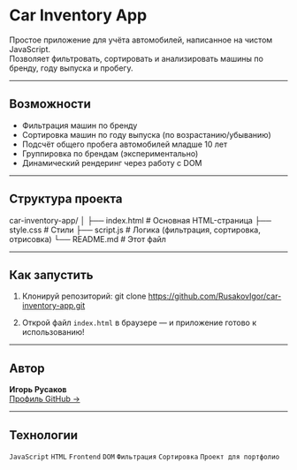 # Car Inventory App

Простое приложение для учёта автомобилей, написанное на чистом JavaScript.  
Позволяет фильтровать, сортировать и анализировать машины по бренду, году выпуска и пробегу.

---

##  Возможности

- Фильтрация машин по бренду
- Сортировка машин по году выпуска (по возрастанию/убыванию)
- Подсчёт общего пробега автомобилей младше 10 лет
- Группировка по брендам (экспериментально)
- Динамический рендеринг через работу с DOM

---

## Структура проекта
car-inventory-app/
│
├── index.html # Основная HTML-страница
├── style.css # Стили
├── script.js # Логика (фильтрация, сортировка, отрисовка)
└── README.md # Этот файл


---

## Как запустить

1. Клонируй репозиторий:
git clone https://github.com/RusakovIgor/car-inventory-app.git


2. Открой файл `index.html` в браузере — и приложение готово к использованию!

---

## Автор

**Игорь Русаков**  
[Профиль GitHub →](https://github.com/RusakovIgor)

---

## Технологии

`JavaScript` `HTML` `Frontend` `DOM` `Фильтрация` `Сортировка` `Проект для портфолио`
